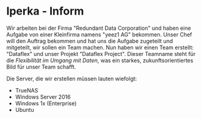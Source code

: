 # Iperka - Inform

Wir arbeiten bei der Firma "Redundant Data Corporation" und haben eine Aufgabe von einer Kleinfirma namens "yeez1 AG" bekommen.
Unser Chef will den Auftrag bekommen und hat uns die Aufgabe zugeteilt und mitgeteilt, wir sollen ein Team machen.
Nun haben wir einen Team erstellt: "Dataflex" und unser Projekt "Dataflex Project".
Dieser Teamname steht für die *Flexibilität im Umgang mit Daten*, was ein starkes, zukunftsorientiertes Bild für unser Team schafft.

Die Server, die wir erstellen müssen lauten wiefolgt:
- TrueNAS
- Windows Server 2016
- Windows 1x (Enterprise)
- Ubuntu
